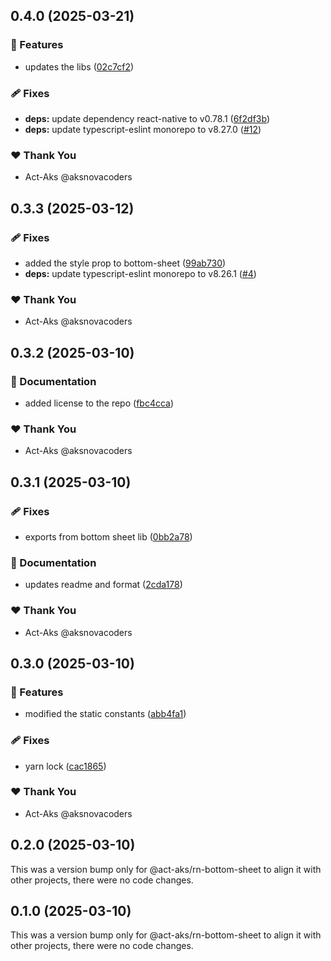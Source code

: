 ## 0.4.0 (2025-03-21)

### 🚀 Features

- updates the libs ([02c7cf2](https://github.com/Act-Aks/actlib/commit/02c7cf2))

### 🩹 Fixes

- **deps:** update dependency react-native to v0.78.1 ([6f2df3b](https://github.com/Act-Aks/actlib/commit/6f2df3b))
- **deps:** update typescript-eslint monorepo to v8.27.0 ([#12](https://github.com/Act-Aks/actlib/pull/12))

### ❤️ Thank You

- Act-Aks @aksnovacoders

## 0.3.3 (2025-03-12)

### 🩹 Fixes

- added the style prop to bottom-sheet ([99ab730](https://github.com/Act-Aks/actlib/commit/99ab730))
- **deps:** update typescript-eslint monorepo to v8.26.1 ([#4](https://github.com/Act-Aks/actlib/pull/4))

### ❤️ Thank You

- Act-Aks @aksnovacoders

## 0.3.2 (2025-03-10)

### 📖 Documentation

- added license to the repo ([fbc4cca](https://github.com/Act-Aks/actlib/commit/fbc4cca))

### ❤️ Thank You

- Act-Aks @aksnovacoders

## 0.3.1 (2025-03-10)

### 🩹 Fixes

- exports from bottom sheet lib ([0bb2a78](https://github.com/Act-Aks/actlib/commit/0bb2a78))

### 📖 Documentation

- updates readme and format ([2cda178](https://github.com/Act-Aks/actlib/commit/2cda178))

### ❤️ Thank You

- Act-Aks @aksnovacoders

## 0.3.0 (2025-03-10)

### 🚀 Features

- modified the static constants ([abb4fa1](https://github.com/Act-Aks/actlib/commit/abb4fa1))

### 🩹 Fixes

- yarn lock ([cac1865](https://github.com/Act-Aks/actlib/commit/cac1865))

### ❤️ Thank You

- Act-Aks @aksnovacoders

## 0.2.0 (2025-03-10)

This was a version bump only for @act-aks/rn-bottom-sheet to align it with other projects, there were no code changes.

## 0.1.0 (2025-03-10)

This was a version bump only for @act-aks/rn-bottom-sheet to align it with other projects, there were no code changes.
